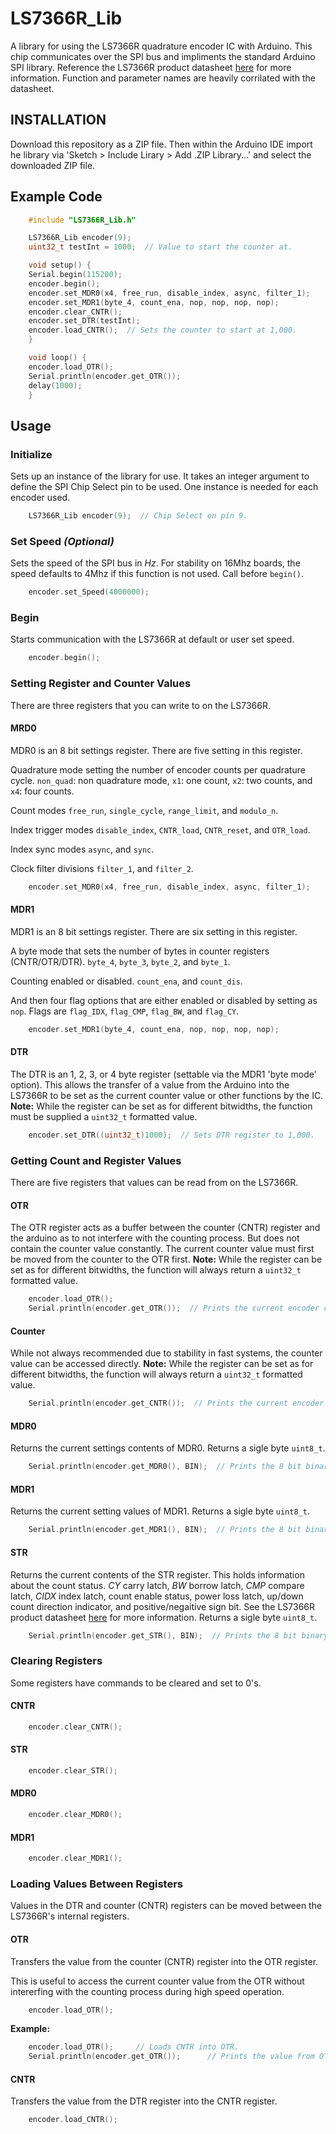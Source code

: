 
# LS7366R_Lib
A library for using the LS7366R quadrature encoder IC with Arduino.  This chip communicates over the SPI bus and impliments the standard Arduino SPI library.  Reference the LS7366R product datasheet [here](https://lsicsi.com/datasheets/LS7366R.pdf) for more information.  Function and parameter names are heavily corrilated with the datasheet.

## INSTALLATION
Download this repository as a ZIP file.  Then within the Arduino IDE import he library via 'Sketch > Include Lirary > Add .ZIP Library...' and select the downloaded ZIP file.

## Example Code
```C++
    #include "LS7366R_Lib.h"

    LS7366R_Lib encoder(9);
    uint32_t testInt = 1000;  // Value to start the counter at.

    void setup() {
    Serial.begin(115200);
    encoder.begin();
    encoder.set_MDR0(x4, free_run, disable_index, async, filter_1);
    encoder.set_MDR1(byte_4, count_ena, nop, nop, nop, nop);
    encoder.clear_CNTR();
    encoder.set_DTR(testInt);  
    encoder.load_CNTR();  // Sets the counter to start at 1,000.
    }

    void loop() {
    encoder.load_OTR();
    Serial.println(encoder.get_OTR());
    delay(1000);
    }
```
## Usage

### Initialize
Sets up an instance of the library for use.  It takes an integer argument to define the SPI Chip Select pin to be used.  One instance is needed for each encoder used.
```C++
    LS7366R_Lib encoder(9);  // Chip Select on pin 9.
```
### Set Speed *(Optional)*
Sets the speed of the SPI bus in *Hz*.  For stability on 16Mhz boards, the speed defaults to 4Mhz if this function is not used. Call before `begin()`.
```C++
    encoder.set_Speed(4000000);
```
### Begin
Starts communication with the LS7366R at default or user set speed.
```C++
    encoder.begin();
```
### Setting Register and Counter Values
There are three registers that you can write to on the LS7366R.

#### MRD0
MDR0 is an 8 bit settings register.  There are five setting in this register.

Quadrature mode setting the number of encoder counts per quadrature cycle. `non_quad`: non  quadrature mode, `x1`: one count, `x2`: two counts, and `x4`: four counts.

Count modes `free_run`, `single_cycle`, `range_limit`, and `modulo_n`.

Index trigger modes `disable_index`, `CNTR_load`, `CNTR_reset`, and `OTR_load`.

Index sync modes `async`, and `sync`.

Clock filter divisions `filter_1`, and `filter_2`.
```C++
    encoder.set_MDR0(x4, free_run, disable_index, async, filter_1);
```
#### MDR1
MDR1 is an 8 bit settings register.  There are six setting in this register.

A byte mode that sets the number of bytes in counter registers (CNTR/OTR/DTR).
`byte_4`, `byte_3`, `byte_2`, and `byte_1`.

Counting enabled or disabled. `count_ena`, and `count_dis`.

And then four flag options that are either enabled or disabled by setting as `nop`.
Flags are `flag_IDX`, `flag_CMP`, `flag_BW`, and `flag_CY`.
```C++
    encoder.set_MDR1(byte_4, count_ena, nop, nop, nop, nop);
```
#### DTR
The DTR is an 1, 2, 3, or 4 byte register (settable via the MDR1 'byte mode' option).  This allows the transfer of a value from the Arduino into the LS7366R to be set as the current counter value or other functions by the IC.  **Note:** While the register can be set as for different bitwidths, the function must be supplied a `uint32_t` formatted value.
```C++
    encoder.set_DTR((uint32_t)1000);  // Sets DTR register to 1,000.
```

### Getting Count and Register Values
There are five registers that values can be read from on the LS7366R.  


#### OTR
The OTR register acts as a buffer between the counter (CNTR) register and the arduino as to not interfere with the counting process. But does not contain the counter value constantly.  The current counter value must first be moved from the counter to the OTR first. **Note:** While the register can be set as for different bitwidths, the function will always return a `uint32_t` formatted value.
```C++
    encoder.load_OTR();
    Serial.println(encoder.get_OTR());  // Prints the current encoder count via OTR.
```
#### Counter
While not always recommended due to stability in fast systems, the counter value can be accessed directly.  **Note:** While the register can be set as for different bitwidths, the function will always return a `uint32_t` formatted value.
```C++
    Serial.println(encoder.get_CNTR());  // Prints the current encoder count via CNTR.
```
#### MDR0
Returns the current settings contents of MDR0. Returns a sigle byte `uint8_t`.
```C++
    Serial.println(encoder.get_MDR0(), BIN);  // Prints the 8 bit binary contents of MDR0.
```
#### MDR1
Returns the current setting values of MDR1.  Returns a sigle byte `uint8_t`.
```C++
    Serial.println(encoder.get_MDR1(), BIN);  // Prints the 8 bit binary contents of MDR1.
```
#### STR
Returns the current contents of the STR register.  This holds information about the count status.  *CY* carry latch, *BW* borrow latch, *CMP* compare latch, *CIDX* index latch, count enable status, power loss latch, up/down count direction indicator, and positive/negaitive sign bit.  See the LS7366R product datasheet [here](https://lsicsi.com/datasheets/LS7366R.pdf) for more information.  Returns a sigle byte `uint8_t`.
```C++
    Serial.println(encoder.get_STR(), BIN);  // Prints the 8 bit binary contents of STR.
```

### Clearing Registers
Some registers have commands to be cleared and set to 0's.
#### CNTR
```C++
    encoder.clear_CNTR();
```
#### STR
```C++
    encoder.clear_STR();
```
#### MDR0
```C++
    encoder.clear_MDR0();
```
#### MDR1
```C++
    encoder.clear_MDR1();
```

### Loading Values Between Registers
Values in the DTR and counter (CNTR) registers can be moved between the LS7366R's internal registers.

#### OTR
Transfers the value from the counter (CNTR) register into the OTR register.

This is useful to access the current counter value from the OTR without intererfing with the counting process during high speed operation.
```C++
    encoder.load_OTR();
```
**Example:** 
```C++
    encoder.load_OTR();     // Loads CNTR into OTR.
    Serial.println(encoder.get_OTR());      // Prints the value from OTR.
```
#### CNTR
Transfers the value from the DTR register into the CNTR register.
```C++
    encoder.load_CNTR();
```
